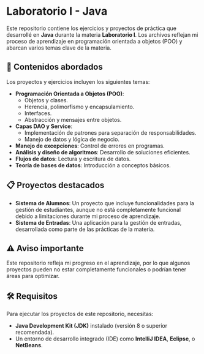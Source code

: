 # Laboratorio I - Java  

Este repositorio contiene los ejercicios y proyectos de práctica que desarrollé en **Java** durante la materia **Laboratorio I**. Los archivos reflejan mi proceso de aprendizaje en programación orientada a objetos (POO) y abarcan varios temas clave de la materia.  

## 📂 Contenidos abordados  
Los proyectos y ejercicios incluyen los siguientes temas:  
- **Programación Orientada a Objetos (POO)**:  
  - Objetos y clases.  
  - Herencia, polimorfismo y encapsulamiento.
  - Interfaces.
  - Abstracción y mensajes entre objetos.  
- **Capas DAO y Service**:  
  - Implementación de patrones para separación de responsabilidades.  
  - Manejo de datos y lógica de negocio.  
- **Manejo de excepciones**: Control de errores en programas.  
- **Análisis y diseño de algoritmos**: Desarrollo de soluciones eficientes.  
- **Flujos de datos**: Lectura y escritura de datos.  
- **Teoría de bases de datos**: Introducción a conceptos básicos.  

## 📋 Proyectos destacados  
- **Sistema de Alumnos**: Un proyecto que incluye funcionalidades para la gestión de estudiantes, aunque no está completamente funcional debido a limitaciones durante mi proceso de aprendizaje.  
- **Sistema de Entradas**: Una aplicación para la gestión de entradas, desarrollada como parte de las prácticas de la materia.  

## ⚠️ Aviso importante  
Este repositorio refleja mi progreso en el aprendizaje, por lo que algunos proyectos pueden no estar completamente funcionales o podrían tener áreas para optimizar.  

## 🛠 Requisitos  
Para ejecutar los proyectos de este repositorio, necesitas:  
- **Java Development Kit (JDK)** instalado (versión 8 o superior recomendada).  
- Un entorno de desarrollo integrado (IDE) como **IntelliJ IDEA**, **Eclipse**, o **NetBeans**.  
